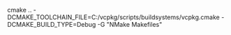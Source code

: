 cmake .. -DCMAKE_TOOLCHAIN_FILE=C:/vcpkg/scripts/buildsystems/vcpkg.cmake -DCMAKE_BUILD_TYPE=Debug -G "NMake Makefiles"
